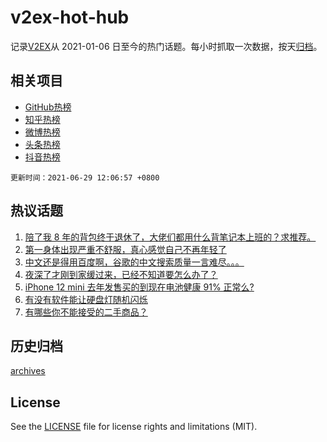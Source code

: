 # v2ex-hot-hub

 记录[V2EX](https://www.v2ex.com/)从 2021-01-06 日至今的热门话题。每小时抓取一次数据，按天[归档](archives)。
 
 ## 相关项目

- [GitHub热榜](https://github.com/snaildev/github-hot-hub)
- [知乎热榜](https://github.com/snaildev/zhihu-hot-hub)
- [微博热榜](https://github.com/snaildev/weibo-hot-hub)
- [头条热榜](https://github.com/snaildev/toutiao-hot-hub)
- [抖音热榜](https://github.com/snaildev/douyin-hot-hub)


 `更新时间：2021-06-29 12:06:57 +0800`

## 热议话题

1. [陪了我 8 年的背包终于退休了，大佬们都用什么背笔记本上班的？求推荐。](https://www.v2ex.com/t/786246)
1. [第一身体出现严重不舒服，真心感觉自己不再年轻了](https://www.v2ex.com/t/786314)
1. [中文还是得用百度啊，谷歌的中文搜索质量一言难尽。。。](https://www.v2ex.com/t/786401)
1. [夜深了才刚到家缓过来，已经不知道要怎么办了？](https://www.v2ex.com/t/786355)
1. [iPhone 12 mini 去年发售买的到现在电池健康 91% 正常么?](https://www.v2ex.com/t/786294)
1. [有没有软件能让硬盘灯随机闪烁](https://www.v2ex.com/t/786278)
1. [有哪些你不能接受的二手商品？](https://www.v2ex.com/t/786281)

## 历史归档

[archives](archives)

## License

See the [LICENSE](LICENSE) file for license rights and limitations (MIT).
